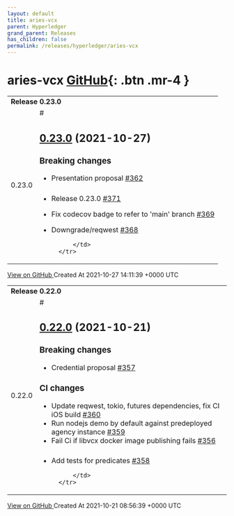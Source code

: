 ```yaml
---
layout: default
title: aries-vcx
parent: Hyperledger
grand_parent: Releases
has_children: false
permalink: /releases/hyperledger/aries-vcx
---
```


# aries-vcx <span class="fs-3 right-align">[GitHub](https://github.com/hyperledger/aries-vcx){: .btn .mr-4 }</span>


<div>
    <table>
        <tr>
            <td colspan="2">
                <b>
                    Release 0.23.0
                </b>
            </td>
        </tr>
        <tr>
            <td>
                <span class="chip">
                    0.23.0
                </span>
            </td>
            <td>
                #

## [0.23.0](https://github.com/hyperledger/aries-vcx/tree/0.23.0) (2021-10-27)

### Breaking changes

- Presentation proposal [\#362](https://github.com/hyperledger/aries-vcx/pull/362)

###

- Release 0.23.0 [\#371](https://github.com/hyperledger/aries-vcx/pull/371)
- Fix codecov badge to refer to 'main' branch [\#369](https://github.com/hyperledger/aries-vcx/pull/369)
- Downgrade/reqwest [\#368](https://github.com/hyperledger/aries-vcx/pull/368)




            </td>
        </tr>
    </table>
    <a href="https://github.com/hyperledger/aries-vcx/releases/tag/0.23.0" class=".btn">
        View on GitHub
    </a>
    <span class="right-align">
        Created At 2021-10-27 14:11:39 +0000 UTC
    </span>
</div>

<div>
    <table>
        <tr>
            <td colspan="2">
                <b>
                    Release 0.22.0
                </b>
            </td>
        </tr>
        <tr>
            <td>
                <span class="chip">
                    0.22.0
                </span>
            </td>
            <td>
                #

## [0.22.0](https://github.com/hyperledger/aries-vcx/tree/0.22.0) (2021-10-21)

### Breaking changes

- Credential proposal [\#357](https://github.com/hyperledger/aries-vcx/pull/357)

### CI changes

- Update reqwest, tokio, futures dependencies, fix CI iOS build [\#360](https://github.com/hyperledger/aries-vcx/pull/360)
- Run nodejs demo by default against predeployed agency instance [\#359](https://github.com/hyperledger/aries-vcx/pull/359)
- Fail Ci if libvcx docker image publishing fails [\#356](https://github.com/hyperledger/aries-vcx/pull/356)

###

- Add tests for predicates [\#358](https://github.com/hyperledger/aries-vcx/pull/358)




            </td>
        </tr>
    </table>
    <a href="https://github.com/hyperledger/aries-vcx/releases/tag/0.22.0" class=".btn">
        View on GitHub
    </a>
    <span class="right-align">
        Created At 2021-10-21 08:56:39 +0000 UTC
    </span>
</div>

